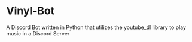 # Vinyl-Bot
A Discord Bot written in Python that utilizes the youtube_dl library to play music in a Discord Server
